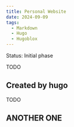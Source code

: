 ```yaml
---
title: Personal Website
date: 2024-09-09
tags:
  - Markdown
  - Hugo
  - Hugoblox
---
```

Status: Initial phase


<!--more-->
TODO
## Created by hugo
TODO
## ANOTHER ONE
